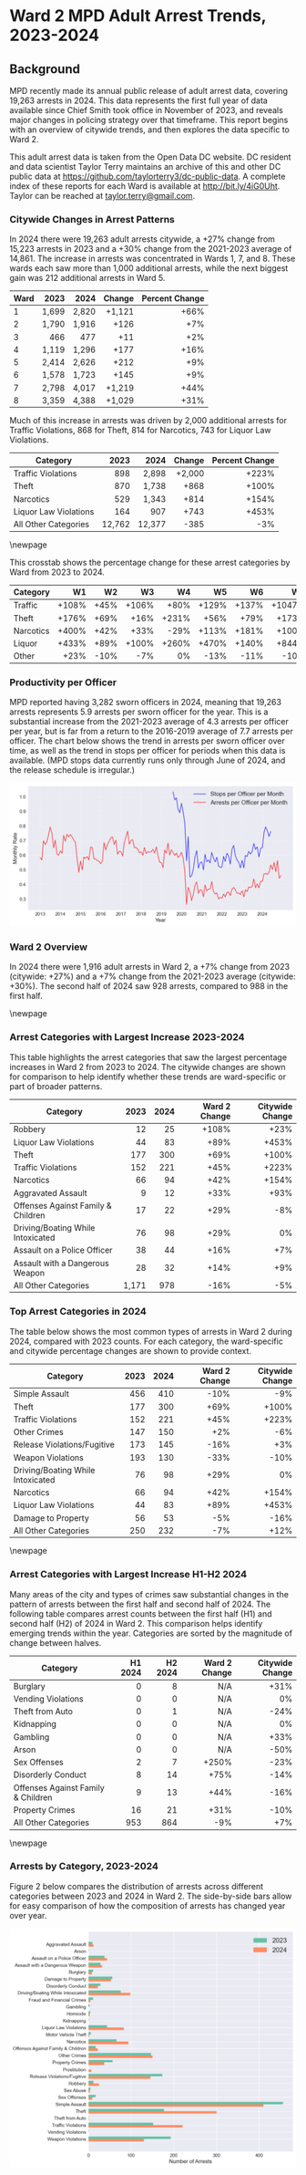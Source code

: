 # Ward 2 MPD Adult Arrest Trends, 2023-2024

## Background

MPD recently made its annual public release of adult arrest data, covering 19,263 arrests in 2024. This data represents the first full year of data available since Chief Smith took office in November of 2023, and reveals major changes in policing strategy over that timeframe. This report begins with an overview of citywide trends, and then explores the data specific to Ward 2.

This adult arrest data is taken from the Open Data DC website. DC resident and data scientist Taylor Terry maintains an archive of this and other DC public data at https://github.com/taylorterry3/dc-public-data. A complete index of these reports for each Ward is available at http://bit.ly/4iG0Uht. Taylor can be reached at taylor.terry@gmail.com.


### Citywide Changes in Arrest Patterns

In 2024 there were 19,263 adult arrests citywide, a +27% change from 15,223 arrests in 2023 and a +30% change from the 2021-2023 average of 14,861. The increase in arrests was concentrated in Wards 1, 7, and 8. These wards each saw more than 1,000 additional arrests, while the next biggest gain was 212 additional arrests in Ward 5.

| Ward | 2023 | 2024 | Change | Percent Change |
|------|------:|------:|--------:|---------------:|
| 1 | 1,699 | 2,820 | +1,121 | +66% |
| 2 | 1,790 | 1,916 | +126 | +7% |
| 3 | 466 | 477 | +11 | +2% |
| 4 | 1,119 | 1,296 | +177 | +16% |
| 5 | 2,414 | 2,626 | +212 | +9% |
| 6 | 1,578 | 1,723 | +145 | +9% |
| 7 | 2,798 | 4,017 | +1,219 | +44% |
| 8 | 3,359 | 4,388 | +1,029 | +31% |

Much of this increase in arrests was driven by 2,000 additional arrests for Traffic Violations, 868 for Theft, 814 for Narcotics, 743 for Liquor Law Violations. 

| Category | 2023 | 2024 | Change | Percent Change |
|----------|------:|------:|--------:|---------------:|
| Traffic Violations | 898 | 2,898 | +2,000 | +223% |
| Theft | 870 | 1,738 | +868 | +100% |
| Narcotics | 529 | 1,343 | +814 | +154% |
| Liquor Law Violations | 164 | 907 | +743 | +453% |
| All Other Categories | 12,762 | 12,377 | -385 | -3% |

\newpage

This crosstab shows the percentage change for these arrest categories by Ward from 2023 to 2024.

|Category| W1 | W2 | W3 | W4 | W5 | W6 | W7 | W8 |
|--------|---:|---:|---:|---:|---:|---:|---:|----:|
| Traffic | +108% | +45% | +106% | +80% | +129% | +137% | +1047% | +211% |
| Theft | +176% | +69% | +16% | +231% | +56% | +79% | +173% | +89% |
| Narcotics | +400% | +42% | +33% | -29% | +113% | +181% | +100% | +229% |
| Liquor | +433% | +89% | +100% | +260% | +470% | +140% | +844% | +1369% |
| Other | +23% | -10% | -7% | 0% | -13% | -11% | -10% | +4% |

### Productivity per Officer

MPD reported having 3,282 sworn officers in 2024, meaning that 19,263 arrests represents 5.9 arrests per sworn officer for the year. This is a substantial increase from the 2021-2023 average of 4.3 arrests per officer per year, but is far from a return to the 2016-2019 average of 7.7 arrests per officer. The chart below shows the trend in arrests per sworn officer over time, as well as the trend in stops per officer for periods when this data is available. (MPD stops data currently runs only through June of 2024, and the release schedule is irregular.)

![Arrests and Stops per Officer](citywide_officer_trends.png)

### Ward 2 Overview

In 2024 there were 1,916 adult arrests in Ward 2, a +7% change from 2023 (citywide: +27%) and a +7% change from the 2021-2023 average (citywide: +30%). The second half of 2024 saw 928 arrests, compared to 988 in the first half.



\newpage
### Arrest Categories with Largest Increase 2023-2024
This table highlights the arrest categories that saw the largest percentage increases in Ward 2 from 2023 to 2024. The citywide changes are shown for comparison to help identify whether these trends are ward-specific or part of broader patterns.

| Category | 2023 | 2024 | Ward 2 Change | Citywide Change |
|----------|------:|------:|---------:|----------------:|
| Robbery | 12 | 25 | +108% | +23% |
| Liquor Law Violations | 44 | 83 | +89% | +453% |
| Theft | 177 | 300 | +69% | +100% |
| Traffic Violations | 152 | 221 | +45% | +223% |
| Narcotics | 66 | 94 | +42% | +154% |
| Aggravated Assault | 9 | 12 | +33% | +93% |
| Offenses Against Family & Children | 17 | 22 | +29% | -8% |
| Driving/Boating While Intoxicated | 76 | 98 | +29% | 0% |
| Assault on a Police Officer | 38 | 44 | +16% | +7% |
| Assault with a Dangerous Weapon | 28 | 32 | +14% | +9% |
| All Other Categories | 1,171 | 978 | -16% | -5% |
### Top Arrest Categories in 2024
The table below shows the most common types of arrests in Ward 2 during 2024, compared with 2023 counts. For each category, the ward-specific and citywide percentage changes are shown to provide context.

| Category | 2023 | 2024 | Ward 2 Change | Citywide Change |
|----------|------:|------:|---------:|----------------:|
| Simple Assault | 456 | 410 | -10% | -9% |
| Theft | 177 | 300 | +69% | +100% |
| Traffic Violations | 152 | 221 | +45% | +223% |
| Other Crimes | 147 | 150 | +2% | -6% |
| Release Violations/Fugitive | 173 | 145 | -16% | +3% |
| Weapon Violations | 193 | 130 | -33% | -10% |
| Driving/Boating While Intoxicated | 76 | 98 | +29% | 0% |
| Narcotics | 66 | 94 | +42% | +154% |
| Liquor Law Violations | 44 | 83 | +89% | +453% |
| Damage to Property | 56 | 53 | -5% | -16% |
| All Other Categories | 250 | 232 | -7% | +12% |

\newpage
### Arrest Categories with Largest Increase H1-H2 2024
Many areas of the city and types of crimes saw substantial changes in the pattern of arrests between the first half and second half of 2024. The following table compares arrest counts between the first half (H1) and second half (H2) of 2024 in Ward 2. This comparison helps identify emerging trends within the year. Categories are sorted by the magnitude of change between halves.

| Category | H1 2024 | H2 2024 | Ward 2 Change | Citywide Change |
|----------|---------:|---------:|---------:|----------------:|
| Burglary | 0 | 8 | N/A | +31% |
| Vending Violations | 0 | 0 | N/A | 0% |
| Theft from Auto | 0 | 1 | N/A | -24% |
| Kidnapping | 0 | 0 | N/A | 0% |
| Gambling | 0 | 0 | N/A | +33% |
| Arson | 0 | 0 | N/A | -50% |
| Sex Offenses | 2 | 7 | +250% | -23% |
| Disorderly Conduct | 8 | 14 | +75% | -14% |
| Offenses Against Family & Children | 9 | 13 | +44% | -16% |
| Property Crimes | 16 | 21 | +31% | -10% |
| All Other Categories | 953 | 864 | -9% | +7% |


\newpage
### Arrests by Category, 2023-2024
Figure 2 below compares the distribution of arrests across different categories between 2023 and 2024 in Ward 2. The side-by-side bars allow for easy comparison of how the composition of arrests has changed year over year.

![Arrests by category](ward_2_categories.png)
